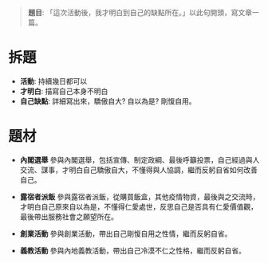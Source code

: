 > **題目**:
> 「這次活動後，我才明白到自己的缺點所在。」以此句開頭，寫文章一篇。

# 拆題
- **活動**: 持續幾日都可以
- **才明白**: 描寫自己本身不明白
- **自己缺點**: 詳細寫出來，驕傲自大? 自以為是? 剛愎自用。

# 題材
- **內閣選舉**
  參與內閣選舉，包括宣傳、制定政綱、最後呼籲投票，自己經過與人交流、謀事，才明白自己驕傲自大，不懂得與人協調，繼而反躬自省如何改善自己。

- **露宿者派飯**
  參與露宿者派飯，從購買飯盒，其他疫情物資，最後與之交流時，才明白自己原來自以為是，不懂得仁愛處世，反思自己是否具有仁愛價值觀，最後帶出服務社會之願望所在。

- **創業活動**
  參與創業活動，帶出自己剛愎自用之性情，繼而反躬自省。

- **義教活動**
  參與內地義教活動，帶出自己冷漠不仁之性格，繼而反躬自省。
